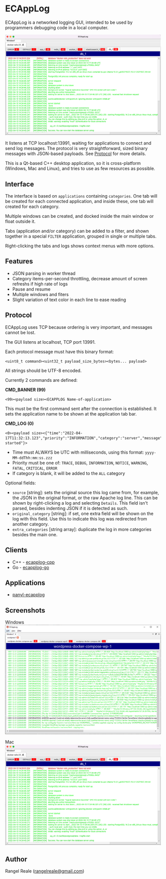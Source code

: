 # ECAppLog

ECAppLog is a networked logging GUI, intended to be used by programmers debugging code in a local computer.

![Mac screenshot](./doc/ecapplog_mac.png)

It listens at TCP localhost:13991, waiting for applications to connect and send log messages. The protocol is very straightforward, sized binary messages with JSON-based payloads. See [Protocol](#protocol) for more details.

This is a Qt-based C++ desktop application, so it is cross-platform (Windows, Mac and Linux), and tries to use as few resources as possible.

## Interface

The interface is based on `applications` containing `categories`. One tab will be created for each connected application, and inside these, one tab will created for each category.

Multiple windows can be created, and docked inside the main window or float outside it.

Tabs (application and/or category) can be added to a filter, and shown together in a special `FILTER` application, grouped in single or multiple tabs.

Right-clicking the tabs and logs shows context menus with more options.

## Features

 * JSON parsing in worker thread
 * Category items-per-second throttling, decrease amount of screen refreshs if high rate of logs
 * Pause and resume
 * Multiple windows and fiters
 * Slight variation of text color in each line to ease reading

## Protocol

ECAppLog uses TCP because ordering is very important, and messages cannot be lost.

The GUI listens at localhost, TCP port 13991.

Each protocol message must have this binary format:

```
<uint8_t command><uint32_t payload_size_bytes><bytes... payload>
```

All strings should be UTF-8 encoded.

Currently 2 commands are defined:

**CMD_BANNER (99)**

```
<99><payload size><ECAPPLOG Name-of-application>
```

This must be the first command sent after the connection is established. It sets the application name to be shown at the application tab bar.

**CMD_LOG (0)**

```
<0><payload size><{"time":"2022-04-17T11:32:13.123","priority":"INFORMATION","category":"server","message":"Server started"}>
```

 * Time must ALWAYS be UTC with milliseconds, using this format: `yyyy-MM-ddThh:mm:ss.zzz`
 * Priority must be one of: `TRACE`, `DEBUG`, `INFORMATION`, `NOTICE`, `WARNING`, `FATAL`, `CRITICAL`, `ERROR`
 * If category is blank, it will be added to the `ALL` category

 Optional fields:

 * `source` [string]: sets the original source this log came from, for example, the JSON in the original format, or the raw Apache log line. This can be shown by right-clicking a log and selecting `Details`. This field isn't parsed, besides indenting JSON if it is detected as such.
 * `original_category` [string]: if set, one extra field will be shown on the log with this field. Use this to indicate this log was redirected from another category.
 * `extra_categories` [string array]: duplicate the log in more categories besides the main one.

## Clients

 * C++ - [ecapplog-cpp](https://github.com/RangelReale/ecapplog-cpp)
 * Go - [ecapplog-go](https://github.com/RangelReale/ecapplog-go)

## Applications

 * [panyl-ecapplog](https://github.com/RangelReale/panyl-ecapplog)

## Screenshots

Windows
![Windows screenshot](./doc/ecapplog_win.png)

Mac
![Mac screenshot](./doc/ecapplog_mac.png)

## Author

Rangel Reale (rangelreale@gmail.com)

